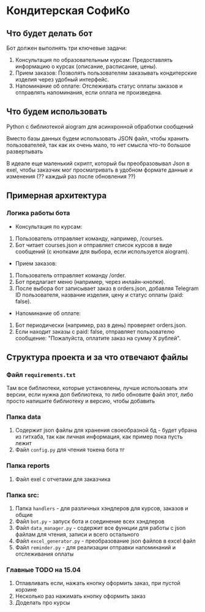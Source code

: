 # Кондитерская СофиКо


## Что будет делать бот
Бот должен выполнять три ключевые задачи:

1. Консультация по образовательным курсам: Предоставлять информацию о курсах (описание, расписание, цены).
2. Прием заказов: Позволять пользователям заказывать кондитерские изделия через удобный интерфейс.
3. Напоминание об оплате: Отслеживать статус оплаты заказов и отправлять напоминания, если оплата не произведена.

## Что будем использовать 

Python с библиотекой aiogram для асинхронной обработки сообщений

Вместо базы данных будем использовать JSON файл, чтобы хранить пользователей, так как их очень мало, то нет смысла что-то большое развертывать

В идеале еще маленький скрипт, который бы преобразовывал Json в exel, чтобы заказчик мог просматривать в удобном формате данные и изменения (?? каждый раз после обновления ??) 

## Примерная архитектура
### Логика работы бота
* Консультация по курсам:
1. Пользователь отправляет команду, например, /courses.
2. Бот читает courses.json и отправляет список курсов в виде сообщений (с кнопками для выбора, если используется aiogram).
*  Прием заказов:
1. Пользователь отправляет команду /order.
2. Бот предлагает меню (например, через инлайн-кнопки).
3. После выбора бот записывает заказ в orders.json, добавляя Telegram ID пользователя, название изделия, цену и статус оплаты (paid: false).
* Напоминание об оплате:
1. Бот периодически (например, раз в день) проверяет orders.json.
2. Если находит заказы с paid: false, отправляет пользователю сообщение: "Пожалуйста, оплатите заказ на сумму X рублей".


## Структура проекта и за что отвечают файлы
### Файл `requirements.txt`
Там все библиотеки, которые установлены, лучше использовать эти версии, если нужна доп библиотека, то либо обновите файл этот, либо просто напишите библиотеку и версию, чтобы добавить

### Папка data
1. Содержит json файлы для хранения своеобразной бд - будет убрана из гитхаба, так как личная информация, как пример пока пусть лежит
2. Файл `config.py` для чтения токена бота тг

### Папка reports
1. Файл exel с отчетами для заказчика

### Папка src:
1. Папка `handlers` - для различных хэндлеров для курсов, заказов и общие 
2. Файл `bot.py` - запуск бота и соединение всех хэндлеров
3. Файл `data_manager.py` - содержит все функции для работы с json файлам для чтения, записи и всего остального
4. Файл `excel_generator.py` - преобразование json файлов в excel файл
5. Файл `reminder.py` - для реализации отправки напоминаний и отслеживания оплаты

### Главные TODO на 15.04
1. Отлавливать если, нажать кнопку оформить заказ, при пустой корзине
2. Несколько раз нажимать кнопку оформить заказ
3. Доделать про курсы


